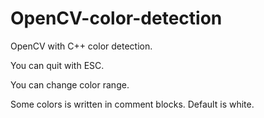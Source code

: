 # OpenCV-color-detection
OpenCV with C++ color detection.


You can quit with ESC.

You can change color range.

Some colors is written in comment blocks.
Default is white.
